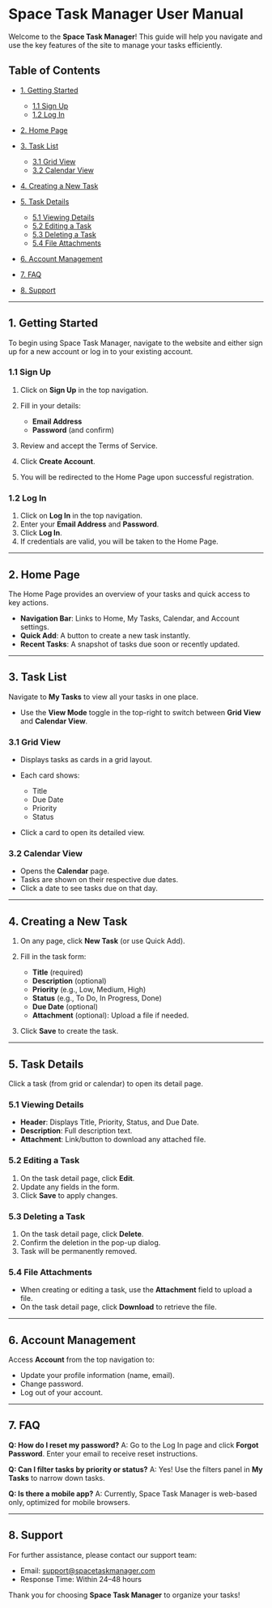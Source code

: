 # Space Task Manager User Manual

Welcome to the **Space Task Manager**! This guide will help you navigate and use the key features of the site to manage your tasks efficiently.

## Table of Contents

* [1. Getting Started](#1-getting-started)

  * [1.1 Sign Up](#11-sign-up)
  * [1.2 Log In](#12-log-in)
* [2. Home Page](#2-home-page)
* [3. Task List](#3-task-list)

  * [3.1 Grid View](#31-grid-view)
  * [3.2 Calendar View](#32-calendar-view)
* [4. Creating a New Task](#4-creating-a-new-task)
* [5. Task Details](#5-task-details)

  * [5.1 Viewing Details](#51-viewing-details)
  * [5.2 Editing a Task](#52-editing-a-task)
  * [5.3 Deleting a Task](#53-deleting-a-task)
  * [5.4 File Attachments](#54-file-attachments)
* [6. Account Management](#6-account-management)
* [7. FAQ](#7-faq)
* [8. Support](#8-support)

---

## 1. Getting Started

To begin using Space Task Manager, navigate to the website and either sign up for a new account or log in to your existing account.

### 1.1 Sign Up

1. Click on **Sign Up** in the top navigation.
2. Fill in your details:

   * **Email Address**
   * **Password** (and confirm)
3. Review and accept the Terms of Service.
4. Click **Create Account**.
5. You will be redirected to the Home Page upon successful registration.

### 1.2 Log In

1. Click on **Log In** in the top navigation.
2. Enter your **Email Address** and **Password**.
3. Click **Log In**.
4. If credentials are valid, you will be taken to the Home Page.

---

## 2. Home Page

The Home Page provides an overview of your tasks and quick access to key actions.

* **Navigation Bar**: Links to Home, My Tasks, Calendar, and Account settings.
* **Quick Add**: A button to create a new task instantly.
* **Recent Tasks**: A snapshot of tasks due soon or recently updated.

---

## 3. Task List

Navigate to **My Tasks** to view all your tasks in one place.

* Use the **View Mode** toggle in the top-right to switch between **Grid View** and **Calendar View**.

### 3.1 Grid View

* Displays tasks as cards in a grid layout.
* Each card shows:

  * Title
  * Due Date
  * Priority
  * Status
* Click a card to open its detailed view.

### 3.2 Calendar View

* Opens the **Calendar** page.
* Tasks are shown on their respective due dates.
* Click a date to see tasks due on that day.

---

## 4. Creating a New Task

1. On any page, click **New Task** (or use Quick Add).
2. Fill in the task form:

   * **Title** (required)
   * **Description** (optional)
   * **Priority** (e.g., Low, Medium, High)
   * **Status** (e.g., To Do, In Progress, Done)
   * **Due Date** (optional)
   * **Attachment** (optional): Upload a file if needed.
3. Click **Save** to create the task.

---

## 5. Task Details

Click a task (from grid or calendar) to open its detail page.

### 5.1 Viewing Details

* **Header**: Displays Title, Priority, Status, and Due Date.
* **Description**: Full description text.
* **Attachment**: Link/button to download any attached file.

### 5.2 Editing a Task

1. On the task detail page, click **Edit**.
2. Update any fields in the form.
3. Click **Save** to apply changes.

### 5.3 Deleting a Task

1. On the task detail page, click **Delete**.
2. Confirm the deletion in the pop-up dialog.
3. Task will be permanently removed.

### 5.4 File Attachments

* When creating or editing a task, use the **Attachment** field to upload a file.
* On the task detail page, click **Download** to retrieve the file.

---

## 6. Account Management

Access **Account** from the top navigation to:

* Update your profile information (name, email).
* Change password.
* Log out of your account.

---

## 7. FAQ

**Q: How do I reset my password?**
A: Go to the Log In page and click **Forgot Password**. Enter your email to receive reset instructions.

**Q: Can I filter tasks by priority or status?**
A: Yes! Use the filters panel in **My Tasks** to narrow down tasks.

**Q: Is there a mobile app?**
A: Currently, Space Task Manager is web-based only, optimized for mobile browsers.

---

## 8. Support

For further assistance, please contact our support team:

* Email: [support@spacetaskmanager.com](mailto:support@spacetaskmanager.com)
* Response Time: Within 24–48 hours

Thank you for choosing **Space Task Manager** to organize your tasks!

